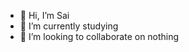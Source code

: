 - 👋 Hi, I’m Sai
- 🌱 I’m currently studying 
- 💞️ I’m looking to collaborate on nothing 

<!---
peterhax/peterhax is a ✨ special ✨ repository because its `README.md` (this file) appears on your GitHub profile.
You can click the Preview link to take a look at your changes.
--->
